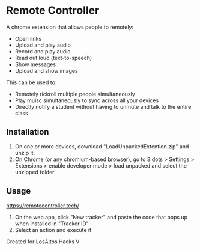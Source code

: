 # Remote Controller

A chrome extension that allows people to remotely:
* Open links
* Upload and play audio
* Record and play audio
* Read out loud (text-to-speech)
* Show messages
* Upload and show images

This can be used to:
* Remotely rickroll multiple people simultaneously
* Play muisc simultaneously to sync across all your devices
* Directly notify a student without having to unmute and talk to the entire class

## Installation

1. On one or more devices, download "LoadUnpackedExtention.zip" and unzip it.
2. On Chrome (or any chromium-based browser), go to 3 dots > Settings > Extensions > enable developer mode > load unpacked and select the unzipped folder

## Usage
<https://remotecontroller.tech/>
1. On the web app, click "New tracker" and paste the code that pops up when installed in "Tracker ID"
2. Select an action and execute it

Created for LosAltos Hacks V